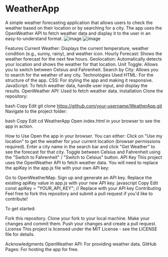 # WeatherApp
A simple weather forecasting application that allows users to check the weather based on their location or by searching for a city. The app uses the OpenWeather API to fetch weather data and display it to the user in an easy-to-understand format.
![image](https://github.com/user-attachments/assets/69b08dd8-00a5-4bc2-9ea4-c605724dbec2)
![image](https://github.com/user-attachments/assets/a9285d4f-bec4-4b2e-ac17-a3d06b298960)


Features
Current Weather: Displays the current temperature, weather condition (e.g., sunny, rainy), and weather icon.
Hourly Forecast: Shows the weather forecast for the next few hours.
Geolocation: Automatically detects your location and shows the weather for that location.
Unit Toggle: Allows you to switch between Celsius and Fahrenheit.
Search by City: Allows you to search for the weather of any city.
Technologies Used
HTML: For the structure of the app.
CSS: For styling the app and making it responsive.
JavaScript: To fetch weather data, handle user input, and display the results.
OpenWeather API: Used to fetch weather data.
Installation
Clone the repository:

bash
Copy
Edit
git clone https://github.com/your-username/WeatherApp.git
Navigate to the project folder:

bash
Copy
Edit
cd WeatherApp
Open index.html in your browser to see the app in action.

How to Use
Open the app in your browser.
You can either:
Click on "Use my location" to get the weather for your current location (browser permissions required).
Enter a city name in the search bar and click "Get Weather" to see the forecast for that city.
Toggle between Celsius and Fahrenheit using the "Switch to Fahrenheit" / "Switch to Celsius" button.
API Key
This project uses the OpenWeather API to fetch weather data. You will need to replace the apiKey in the app.js file with your own API key:

Go to OpenWeatherMap.
Sign up and generate an API key.
Replace the existing apiKey value in app.js with your new API key.
javascript
Copy
Edit
const apiKey = "YOUR_API_KEY"; // Replace with your API key
Contributing
Feel free to fork this repository and submit a pull request if you'd like to contribute!

To get started:

Fork this repository.
Clone your fork to your local machine.
Make your changes and commit them.
Push your changes and create a pull request.
License
This project is licensed under the MIT License - see the LICENSE file for details.

Acknowledgments
OpenWeather API: For providing weather data.
GitHub Pages: For hosting the app for free.
